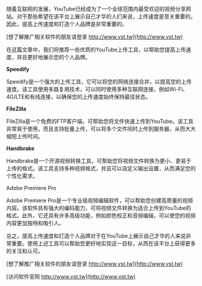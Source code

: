 随着互联网的发展，YouTube已经成为了一个全球范围内最受欢迎的视频分享网站。对于那些希望在该平台上展示自己才华的人们来说，上传速度是至关重要的。因此，提高上传速度和打造个人品牌是非常重要的。

[想了解推广相关软件的朋友请登录 http://www.vst.tw](http://www.vst.tw)

在这篇文章中，我们将推荐一些优质的YouTube上传工具，以帮助您提高上传速度，并且更好地展示您的个人品牌。

**Speedify**

Speedify是一个强大的上传工具，它可以将您的网络连接合并，以提高您的上传速度。该工具使用多路复用技术，可以同时使用多种互联网连接，例如Wi-Fi、4G/LTE和有线连接，以确保您的上传速度始终保持最佳状态。

**FileZilla**

FileZilla是一个免费的FTP客户端，可帮助您将文件快速上传到YouTube。该工具非常易于使用，而且支持批量上传，可以将多个文件同时上传到服务器，从而大大缩短上传时间。

**Handbrake**

Handbrake是一个开源视频转换工具，可帮助您将视频文件转换为更小、更易于上传的格式。该工具支持多种视频格式，并且可以自定义输出设置，从而满足您的个性化需求。

Adobe Premiere Pro

Adobe Premiere Pro是一个专业级视频编辑软件，可以帮助您创建高质量的视频内容。该软件具有强大的编码能力，可将视频文件转换为适合上传到YouTube的格式。此外，它还具有许多高级功能，例如颜色校正和音频编辑，可以使您的视频内容更加独特和吸引人。

总之，提高上传速度和打造个人品牌对于在YouTube上展示自己才华的人来说非常重要。使用上述工具可以帮助您更好地实现这一目标，从而在该平台上获得更多的关注和认可。

[想了解推广相关软件的朋友请登录 http://www.vst.tw](http://www.vst.tw)


[访问软件官网 http://www.vst.tw](http://www.vst.tw)
